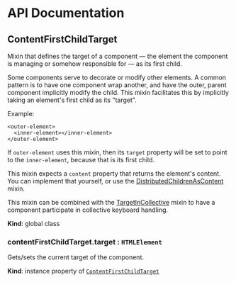 # API Documentation
<a name="ContentFirstChildTarget"></a>

## ContentFirstChildTarget
Mixin that defines the target of a component — the element the component is
managing or somehow responsible for — as its first child.

Some components serve to decorate or modify other elements. A common
pattern is to have one component wrap another, and have the outer, parent
component implicitly modify the child. This mixin facilitates this by
implicitly taking an element's first child as its "target".

Example:

    <outer-element>
      <inner-element></inner-element>
    </outer-element>

If `outer-element` uses this mixin, then its `target` property will be
set to point to the `inner-element`, because that is its first child.

This mixin expects a `content` property that returns the element's content.
You can implement that yourself, or use the
[DistributedChildrenAsContent](DistributedChildrenAsContent.md) mixin.

This mixin can be combined with the
[TargetInCollective](TargetInCollective.md) mixin to have a component
participate in collective keyboard handling.

  **Kind**: global class
<a name="ContentFirstChildTarget+target"></a>

### contentFirstChildTarget.target : <code>HTMLElement</code>
Gets/sets the current target of the component.

  **Kind**: instance property of <code>[ContentFirstChildTarget](#ContentFirstChildTarget)</code>
